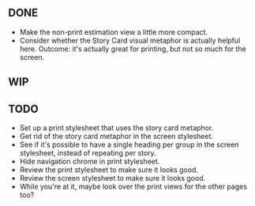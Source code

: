 DONE
----
* Make the non-print estimation view a little more compact.
* Consider whether the Story Card visual metaphor is actually helpful here.
    Outcome: it's actually great for printing, but not so much for the screen.

WIP
---

TODO
----
* Set up a print stylesheet that uses the story card metaphor.
* Get rid of the story card metaphor in the screen stylesheet.
* See if it's possible to have a single heading per group in the screen stylesheet, instead of repeating per story.
* Hide navigation chrome in print stylesheet.
* Review the print stylesheet to make sure it looks good.
* Review the screen stylesheet to make sure it looks good.
* While you're at it, maybe look over the print views for the other pages too?
